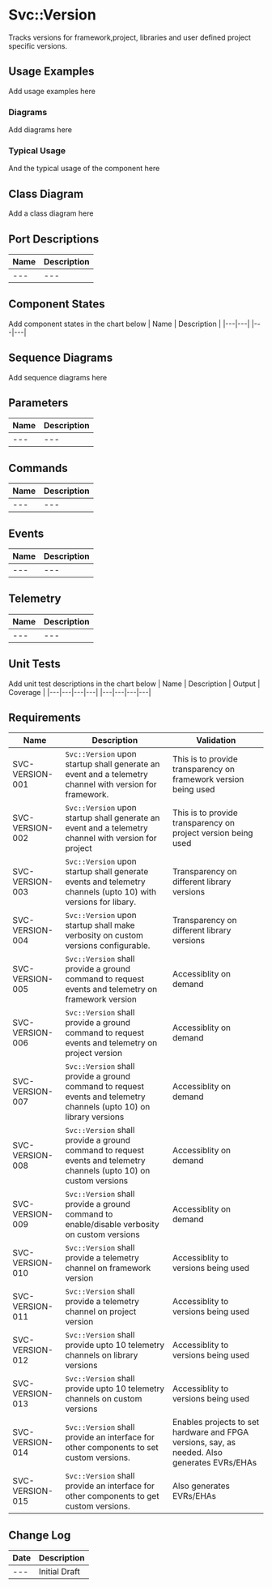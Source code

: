# Svc::Version

Tracks versions for framework,project, libraries and user defined project specific versions.

## Usage Examples
Add usage examples here

### Diagrams
Add diagrams here

### Typical Usage
And the typical usage of the component here

## Class Diagram
Add a class diagram here

## Port Descriptions
| Name | Description |
|---|---|
|---|---|

## Component States
Add component states in the chart below
| Name | Description |
|---|---|
|---|---|

## Sequence Diagrams
Add sequence diagrams here

## Parameters
| Name | Description |
|---|---|
|---|---|

## Commands
| Name | Description |
|---|---|
|---|---|

## Events
| Name | Description |
|---|---|
|---|---|

## Telemetry
| Name | Description |
|---|---|
|---|---|

## Unit Tests
Add unit test descriptions in the chart below
| Name | Description | Output | Coverage |
|---|---|---|---|
|---|---|---|---|

## Requirements

| Name | Description | Validation |
|---|---|---|
|SVC-VERSION-001|`Svc::Version` upon startup shall generate an event and a telemetry channel with version for framework.| This is to provide transparency on framework version being used|
|SVC-VERSION-002|`Svc::Version` upon startup shall generate an event and a telemetry channel with version for project | This is to provide transparency on project version being used|
|SVC-VERSION-003|`Svc::Version` upon startup shall generate events and telemetry channels (upto 10) with versions for libary.| Transparency on different library versions|
|SVC-VERSION-004|`Svc::Version` upon startup shall make verbosity on custom versions configurable.| Transparency on different library versions|
|SVC-VERSION-005|`Svc::Version` shall provide a ground command to request events and telemetry on framework version| Accessiblity on demand|
|SVC-VERSION-006|`Svc::Version` shall provide a ground command to request events and telemetry on project version| Accessiblity on demand|
|SVC-VERSION-007|`Svc::Version` shall provide a ground command to request events and telemetry channels (upto 10) on library versions| Accessiblity on demand|
|SVC-VERSION-008|`Svc::Version` shall provide a ground command to request events and telemetry channels (upto 10) on custom versions| Accessiblity on demand|
|SVC-VERSION-009|`Svc::Version` shall provide a ground command to enable/disable verbosity on custom versions| Accessiblity on demand|
|SVC-VERSION-010|`Svc::Version` shall provide a telemetry channel on framework version| Accessiblity to versions being used|
|SVC-VERSION-011|`Svc::Version` shall provide a telemetry channel on project version| Accessiblity to versions being used|
|SVC-VERSION-012|`Svc::Version` shall provide upto 10 telemetry channels on library versions| Accessiblity to versions being used|
|SVC-VERSION-013|`Svc::Version` shall provide upto 10 telemetry channels on custom versions| Accessiblity to versions being used|
|SVC-VERSION-014|`Svc::Version` shall provide an interface for other components to set custom versions.| Enables projects to set hardware and FPGA versions, say, as needed. Also generates EVRs/EHAs|
|SVC-VERSION-015|`Svc::Version` shall provide an interface for other components to get custom versions.| Also generates EVRs/EHAs|


## Change Log
| Date | Description |
|---|---|
|---| Initial Draft |